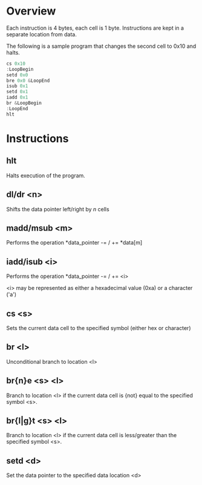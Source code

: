 # Overview

Each instruction is 4 bytes, each cell is 1 byte.
Instructions are kept in a separate location from data.

The following is a sample program that changes the second cell to 0x10
and halts.
```c
cs 0x10
:LoopBegin
setd 0x0
bre 0x0 &LoopEnd
isub 0x1
setd 0x1
iadd 0x1
br &LoopBegin
:LoopEnd
hlt
```

# Instructions

## hlt
Halts execution of the program.

## dl/dr \<n\>
Shifts the data pointer left/right by *n* cells

## madd/msub \<m>
Performs the operation *data_pointer -= / += *data[m]

## iadd/isub \<i>
Performs the operation *data_pointer -= / += \<i>

\<i> may be represented as either a hexadecimal value (0xa) or a character ('a')

## cs \<s>
Sets the current data cell to the specified symbol (either hex or character)

## br \<l>
Unconditional branch to location \<l>

## br{n}e \<s> \<l>
Branch to location \<l> if the current data cell is {not} equal to the specified symbol \<s>.

## br{l|g}t \<s> \<l>
Branch to location \<l> if the current data cell is less/greater than the specified symbol \<s>.

## setd \<d>
Set the data pointer to the specified data location \<d>
